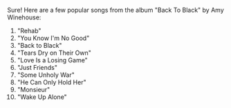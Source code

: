 Sure! Here are a few popular songs from the album "Back To Black" by Amy Winehouse:

1. "Rehab"
2. "You Know I'm No Good"
3. "Back to Black"
4. "Tears Dry on Their Own"
5. "Love Is a Losing Game"
6. "Just Friends"
7. "Some Unholy War"
8. "He Can Only Hold Her"
9. "Monsieur"
10. "Wake Up Alone"